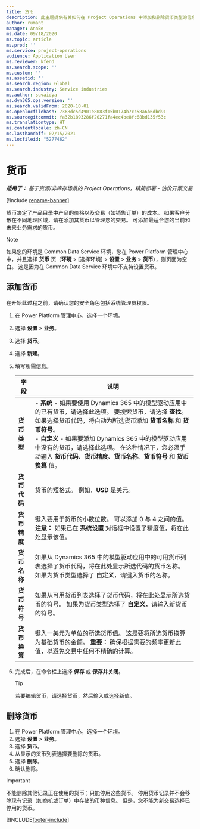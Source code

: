 ```yaml
---
title: 货币
description: 此主题提供有关如何在 Project Operations 中添加和删除货币类型的信息。
author: rumant
manager: AnnBe
ms.date: 09/18/2020
ms.topic: article
ms.prod: ''
ms.service: project-operations
audience: Application User
ms.reviewer: kfend
ms.search.scope: ''
ms.custom: ''
ms.assetid: ''
ms.search.region: Global
ms.search.industry: Service industries
ms.author: suvaidya
ms.dyn365.ops.version: ''
ms.search.validFrom: 2020-10-01
ms.openlocfilehash: 7368dc5d4901e8083f15b0174b7cc58a6b6dbd91
ms.sourcegitcommit: fa32b1893286f20271fa4ec4be8fc68bd135f53c
ms.translationtype: HT
ms.contentlocale: zh-CN
ms.lasthandoff: 02/15/2021
ms.locfileid: "5277462"
---
```

# <a name="currency"></a>货币

_**适用于：** 基于资源/非库存场景的 Project Operations，精简部署 - 估价开票交易_

[!include [rename-banner](~/includes/cc-data-platform-banner.md)]

货币决定了产品目录中产品的价格以及交易（如销售订单）的成本。 如果客户分散在不同地理区域，请在添加其货币以管理您的交易。 可添加最适合您的当前和未来业务需求的货币。  

> [!NOTE]
> 如果您的环境是 Common Data Service 环境，您在 Power Platform 管理中心中，并且选择 **货币** 页（**环境** > [选择环境] > **设置** > **业务** > **货币**），则页面为空白。 这是因为在 Common Data Service 环境中不支持设置货币。

## <a name="add-a-currency"></a>添加货币  
在开始此过程之前，请确认您的安全角色包括系统管理员权限。 

1. 在 Power Platform 管理中心，选择一个环境。 
2. 选择 **设置** > **业务**。
3. 选择 **货币**。  
4. 选择 **新建**。  
5. 填写所需信息。  


   |          字段          |                                                                                                                                                                                                                                                                                                                                                                            说明                                                                                                                                                                                                                                                                                                                                                                            |
   |-------------------------|-------------------------------------------------------------------------------------------------------------------------------------------------------------------------------------------------------------------------------------------------------------------------------------------------------------------------------------------------------------------------------------------------------------------------------------------------------------------------------------------------------------------------------------------------------------------------------------------------------------------------------------------------------------------------------------------------------------------------------------------------------------------|
   |    **货币类型**    | - **系统** - 如果要使用 Dynamics 365 中的模型驱动应用中的已有货币，请选择此选项。 要搜索货币，请选择 **查找**。 如果选择货币代码，将自动为所选货币添加 **货币名称** 和 **货币符号**。<br />- **自定义** - 如果要添加 Dynamics 365 中的模型驱动应用中没有的货币，请选择此选项。 在这种情况下，您必须手动输入 **货币代码**、**货币精度**、**货币名称**、**货币符号** 和 **货币换算** 值。 |
   |    **货币代码**    |                                                                                                                                                                                                                                                                                                                                            货币的短格式。 例如，**USD** 是美元。                                                                                                                                                                                                                                                                                                                                            |
   | **货币精度**  |                                                                                                                                                                                  键入要用于货币的小数位数。  可以添加 0 与 4 之间的值。 **注意：** 如果已在 **系统设置** 对话框中设置了精度值，将在此处显示该值。                                                                                                                                                                                  |
   |    **货币名称**    |                                                                                                                                                                                                                                         如果从 Dynamics 365 中的模型驱动应用中的可用货币列表选择了货币代码，将在此处显示所选代码的货币名称。 如果为货币类型选择了 **自定义**，请键入货币的名称。                                                                                                                                                                                                                                          |
   |   **货币符号**   |                                                                                                                                                                                                                                                                      如果从可用货币列表选择了货币代码，将在此处显示所选货币的符号。 如果为货币类型选择了 **自定义**，请输入新货币的符号。                                                                                                                                                                                                                                                                       |
   | **货币换算** |                                                                                                                                                                                                                                     键入一美元为单位的所选货币值。 这是要将所选货币换算为基础货币的金额。 **重要：** 确保根据需要的频率更新此值，以避免交易中任何不精确的计算。                                                                                                                                                                                                                                      |


6. 完成后，在命令栏上选择 **保存** 或 **保存并关闭**。  

   > [!TIP]
   >  若要编辑货币，请选择货币，然后输入或选择新值。  

## <a name="delete-a-currency"></a>删除货币  

1. 在 Power Platform 管理中心，选择一个环境。 
2. 选择 **设置** > **业务**。
3. 选择 **货币**。  
4. 从显示的货币列表选择要删除的货币。  
5. 选择 **删除**。  
6. 确认删除。  

> [!IMPORTANT]
>  不能删除其他记录正在使用的货币；只能停用这些货币。 停用货币记录并不会移除现有记录（如商机或订单）中存储的币种信息。 但是，您不能为新交易选择已停用的货币。  


[!INCLUDE[footer-include](../includes/footer-banner.md)]